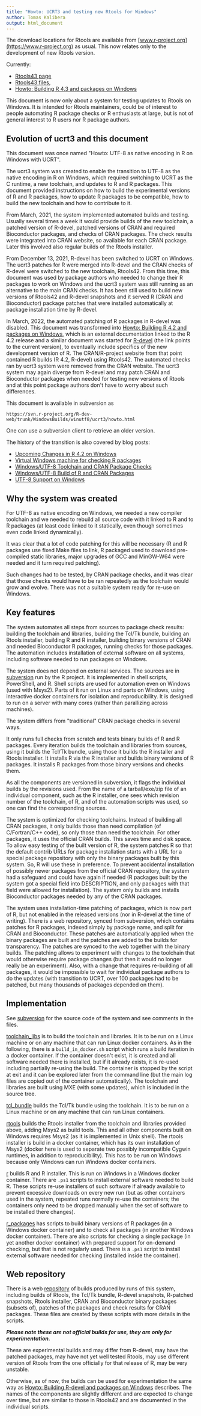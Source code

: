 ```yaml
---
title: "Howto: UCRT3 and testing new Rtools for Windows"
author: Tomas Kalibera
output: html_document
---
```


The download locations for Rtools are available from
[www.r-project.org](https://www.r-project.org) as usual. This now relates
only to the development of new Rtools version.

Currently:

* [Rtools43 page](https://cran.r-project.org/bin/windows/Rtools/rtools43/rtools.html)
* [Rtools43 files](https://cran.r-project.org/bin/windows/Rtools/rtools43/files/),
* [Howto: Building R 4.3 and packages on Windows](https://cran.r-project.org/bin/windows/base/howto-R-4.3.html)

This document is now only about a system for testing updates to Rtools on
Windows.  It is intended for Rtools maintainers, could be of interest to
people automating R package checks or R enthusiasts at large, but is not
of general interest to R users nor R package authors.

## Evolution of ucrt3 and this document

This document was once named "Howto: UTF-8 as native encoding in R on
Windows with UCRT".

The ucrt3 system was created to enable the transition to UTF-8 as the native
encoding in R on Windows, which required switching to UCRT as the C runtime,
a new toolchain, and updates to R and R packages.  This document provided
instructions on how to build the experimental versions of R and R packages,
how to update R packages to be compatible, how to build the new toolchain
and how to contribute to it.

From March, 2021, the system implemented automated builds and testing. 
Usually several times a week it would provide builds of the new toolchain, a
patched version of R-devel, patched versions of CRAN and required
Bioconductor packages, and checks of CRAN packages.  The check results were
integrated into CRAN website, so available for each CRAN package.  Later
this involved also regular builds of the Rtools installer.

From December 13, 2021, R-devel has been switched to UCRT on Windows.  The
ucrt3 patches for R were merged into R-devel and the CRAN checks of R-devel
were switched to the new toolchain, Rtools42.  From this time, this document
was used by package authors who needed to change their R packages to work on
Windows and the ucrt3 system was still running as an alternative to the main
CRAN checks.  It has been still used to build new versions of Rtools42 and
R-devel snapshots and it served R (CRAN and Bioconductor) package patches
that were installed automatically at package installation time by R-devel.

In March, 2022, the automated patching of R packages in R-devel was
disabled.  This document was transformed into [Howto: Building R 4.2 and
packages on
Windows](https://cran.r-project.org/bin/windows/base/howto-R-4.2.html),
which is an external documentation linked to the R 4.2 release and a similar
document was started for
[R-devel](https://cran.r-project.org/bin/windows/base/howto-R-devel.html)
(the link points to the current version), to eventually include specifics of
the new development version of R.  The CRAN/R-project website from that
point contained R builds (R 4.2, R-devel) using Rtools42.  The automated
checks ran by ucrt3 system were removed from the CRAN website.  The ucrt3
system may again diverge from R-devel and may patch CRAN and Bioconductor
packages when needed for testing new versions of Rtools and at this point
package authors don't have to worry about such differences.


This document is available in subversion as

```
https://svn.r-project.org/R-dev-web/trunk/WindowsBuilds/winutf8/ucrt3/howto.html
```

One can use a subversion client to retrieve an older version. 

The history of the transition is also covered by blog posts:

* [Upcoming Changes in R 4.2 on Windows](https://developer.r-project.org/Blog/public/2021/12/07/upcoming-changes-in-r-4.2-on-windows/index.html)
* [Virtual Windows machine for checking R packages](https://developer.r-project.org/Blog/public/2021/03/18/virtual-windows-machine-for-checking-r-packages/index.html)
* [Windows/UTF-8 Toolchain and CRAN Package Checks](https://developer.r-project.org/Blog/public/2021/03/12/windows/utf-8-toolchain-and-cran-package-checks/index.html)
* [Windows/UTF-8 Build of R and CRAN Packages](https://developer.r-project.org/Blog/public/2020/07/30/windows/utf-8-build-of-r-and-cran-packages/index.html)
* [UTF-8 Support on Windows](https://developer.r-project.org/Blog/public/2020/05/02/utf-8-support-on-windows/index.html)

## Why the system was created

For UTF-8 as native encoding on Windows, we needed a new compiler toolchain
and we needed to rebuild all source code with it linked to R and to R
packages (at least code linked to it statically, even though sometimes even
code linked dynamically).

It was clear that a lot of code patching for this will be necessary (R and R
packages use fixed Make files to link, R packaged used to download
pre-compiled static libraries, major upgrades of GCC and MinGW-W64 were
needed and it turn required patching).

Such changes had to be tested, by CRAN package checks, and it was clear that
those checks would have to be ran repeatedly as the toolchain would grow and
evolve. There was not a suitable system ready for re-use on Windows.

## Key features

The system automates all steps from sources to package check results:
building the toolchain and libraries, building the Tcl/Tk bundle, building
an Rtools installer, building R and R installer, building binary versions of
CRAN and needed Bioconductor R packages, running checks for those packages.
The automation includes installation of external software on all systems,
including software needed to run packages on Windows.

The system does not depend on external services. The sources are in
[subversion](https://svn.r-project.org/R-dev-web/trunk/WindowsBuilds/winutf8/ucrt3)
run by the R project. It is implemented in shell scripts, PowerShell, and R.
Shell scripts are used for automation even on Windows (used with Msys2).
Parts of it run on Linux and parts on Windows, using interactive docker
containers for isolation and reproducibility. It is designed to run on a
server with many cores (rather than parallizing across machines).

The system differs from "traditional" CRAN package checks in several ways.

It only runs full checks from scratch and tests binary builds of R and R
packages.  Every iteration builds the toolchain and libraries from sources,
using it builds the Tcl/Tk bundle, using those it builds the R installer and
Rtools installer. It installs R via the R installer and builds binary
versions of R packages. It installs R packages from those binary versions
and checks them.

As all the components are versioned in subversion, it flags the individual
builds by the revisions used.  From the name of a tarball/exe/zip file of an
individual component, such as the R installer, one sees which revision
number of the toolchain, of R, and of the automation scripts was used, so
one can find the corresponding sources.

The system is optimized for checking toolchains.  Instead of building all
CRAN packages, it only builds those than need compilation (of C/Fortran/C++
code), so only those than need the toolchain.  For other packages, it uses
the official CRAN builds.  This saves time and disk space.  To allow easy
testing of the built version of R, the system patches R so that the default
contrib URLs for package installation starts with a URL for a special
package repository with only the binary packages built by this system.  So,
R will use these in preference.  To prevent accidental installation of
possibly newer packages from the official CRAN repository, the system had a
safeguard and could have again if needed (R packages built by the system got
a special field into DESCRIPTION, and only packages with that field were
allowed for installation).  The system only builds and installs Bioconductor
packages needed by any of the CRAN packages.

The system uses installation-time patching of packages, which is now part of
R, but not enabled in the released versions (nor in R-devel at the time of
writing).  There is a web repository, synced from subversion, which contains
patches for R packages, indexed simply by package name, and split for CRAN
and Bioconductor.  These patches are automatically applied when the binary
packages are built and the patches are added to the builds for transparency. 
The patches are synced to the web together with the binary builds.  The
patching allows to experiment with changes to the toolchain that would
otherwise require package changes (but then it would no longer really be an
experiment).  Also, with a change that requires re-building of all packages,
it would be impossible to wait for individual package authors to do the
updates (with transition to UCRT, over 100 packages had to be patched, but
many thousands of packages depended on them).

## Implementation

See [subversion](https://svn.r-project.org/R-dev-web/trunk/WindowsBuilds/winutf8/ucrt3)
for the source code of the system and see comments in the files.

[toolchain_libs](https://svn.r-project.org/R-dev-web/trunk/WindowsBuilds/winutf8/ucrt3/toolchain_libs)
is to build the toolchain and libraries. It is to be run on a Linux machine
or on any machine that can run Linux docker containers. As in the following,
there is a `build_in_docker.sh` script which runs a build iteration in a
docker container. If the container doesn't exist, it is created and all
software needed there is installed, but if it already exists, it is re-used
including partially re-using the build. The container is stopped by the
script at exit and it can be explored later from the command line (but the
main log files are copied out of the container automatically). The toolchain
and libraries are built using MXE (with some updates), which is included in
the source tree.

[tcl_bundle](https://svn.r-project.org/R-dev-web/trunk/WindowsBuilds/winutf8/ucrt3/toolchain_libs)
builds the Tcl/Tk bundle using the toolchain. It is to be run on a Linux
machine or on any machine that can run Linux containers.

[rtools](https://svn.r-project.org/R-dev-web/trunk/WindowsBuilds/winutf8/ucrt3/rtools)
builds the Rtools installer from the toolchain and libraries provided above,
adding Msys2 as build tools. This and all other components built on
Windows requires Msys2 (as it is implemented in Unix shell). The rtools
installer is build in a docker container, which has its own installation of
Msys2 (docker here is used to separate two possibly incompatible Cygwin
runtimes, in addition to reproducibility). This has to be run on Windows
because only Windows can run Windows docker containers.

[r](https://svn.r-project.org/R-dev-web/trunk/WindowsBuilds/winutf8/ucrt3/r)
builds R and R installer. This is run on Windows in a Windows docker
container. There are `.ps1` scripts to install external software needed to
build R. These scripts re-use installers of such software if already
available to prevent excessive downloads on every new run (but as other
containers used in the system, repeated runs normally re-use the containers;
the containers only need to be dropped manually when the set of software to
be installed there changes). 

[r_packages](https://svn.r-project.org/R-dev-web/trunk/WindowsBuilds/winutf8/ucrt3/r_packages)
has scripts to build binary versions of R packages (in a Windows docker
container) and to check all packages (in another Windows docker container).
There are also scripts for checking a single package (in yet another docker
container) with prepared support for on-demand checking, but that is not
regularly used. There is a `.ps1` script to install external software needed
for checking (installed inside the container). 

## Web repository

There is a web [repository](https://www.r-project.org/nosvn/winutf8/ucrt3/)
of builds produced by runs of this system, including builds of Rtools, the
Tcl/Tk bundle, R-devel snapshots, R-patched snapshots, Rtools installer,
CRAN and Bioconductor binary packages (subsets of), patches of the packages
and check results for CRAN packages.  These files are created by these
scripts with more details in the scripts.

***Please note these are not official builds for use, they are only for experimentation.***

These are experimental builds and may differ from R-devel, may have the
patched packages, may have not yet well tested Rtools, may use different
version of Rtools from the one officially for that release of R, may be very
unstable.

Otherwise, as of now, the builds can be used for experimentation the same
way as [Howto: Building R-devel and packages on
Windows](https://cran.r-project.org/bin/windows/base/howto-R-devel.html)
describes.  The names of the components are slightly different and are
expected to change over time, but are similar to those in Rtools42 and are
documented in the individual scripts.
